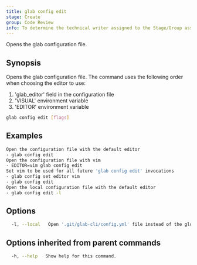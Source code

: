 ```yaml
---
title: glab config edit
stage: Create
group: Code Review
info: To determine the technical writer assigned to the Stage/Group associated with this page, see https://about.gitlab.com/handbook/product/ux/technical-writing/#assignments
---
```


<!--
This documentation is auto generated by a script.
Please do not edit this file directly. Run `make gen-docs` instead.
-->

Opens the glab configuration file.

## Synopsis

Opens the glab configuration file.
The command uses the following order when choosing the editor to use:

1. 'glab_editor' field in the configuration file
2. 'VISUAL' environment variable
3. 'EDITOR' environment variable

```bash title="terminal"
glab config edit [flags]
```

## Examples

```bash title="terminal"
Open the configuration file with the default editor
- glab config edit
Open the configuration file with vim
- EDITOR=vim glab config edit
Set vim to be used for all future 'glab config edit' invocations
- glab config set editor vim
- glab config edit
Open the local configuration file with the default editor
- glab config edit -l
```

## Options

```bash title="terminal"
  -l, --local   Open '.git/glab-cli/config.yml' file instead of the global '~/.config/glab-cli/config.yml' file.
```

## Options inherited from parent commands

```bash title="terminal"
  -h, --help   Show help for this command.
```
